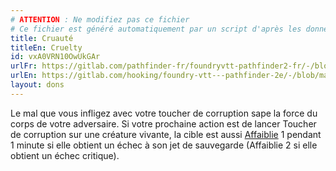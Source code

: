```yaml
---
# ATTENTION : Ne modifiez pas ce fichier
# Ce fichier est généré automatiquement par un script d'après les données du module Foundry VTT officiel et de sa traduction
title: Cruauté
titleEn: Cruelty
id: vxA0VRN10OwUkGAr
urlFr: https://gitlab.com/pathfinder-fr/foundryvtt-pathfinder2-fr/-/blob/master/data/feats/vxA0VRN10OwUkGAr.htm
urlEn: https://gitlab.com/hooking/foundry-vtt---pathfinder-2e/-/blob/master/packs/data/feats.db/cruelty.json
layout: dons
---
```

Le mal que vous infligez avec votre toucher de corruption sape la force du corps de votre adversaire. Si votre prochaine action est de lancer Toucher de corruption sur une créature vivante, la cible est aussi [Affaiblie](../conditions/affaibli.md) 1 pendant 1 minute si elle obtient un échec à son jet de sauvegarde (Affaiblie 2 si elle obtient un échec critique).
